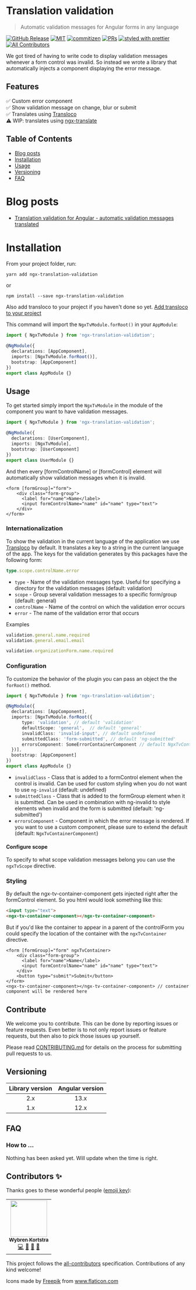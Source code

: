 # Translation validation
> Automatic validation messages for Angular forms in any language

[![GitHub Release](https://img.shields.io/github/v/release/riskchallenger/translation-validation?style=flat-square)](https://github.com/RiskChallenger/translation-validation/releases)
[![MIT](https://img.shields.io/packagist/l/doctrine/orm.svg?style=flat-square)](https://github.com/RiskChallenger/translation-validation/blob/main/LICENSE)
[![commitizen](https://img.shields.io/badge/commitizen-friendly-brightgreen.svg?style=flat-square)](https://commitizen.github.io/cz-cli/)
[![PRs](https://img.shields.io/badge/PRs-welcome-brightgreen.svg?style=flat-square)](https://github.com/RiskChallenger/translation-validation/blob/main/CONTRIBUTING.md)
[![styled with prettier](https://img.shields.io/badge/styled_with-prettier-ff69b4.svg?style=flat-square)](https://github.com/prettier/prettier)
[![All Contributors](https://img.shields.io/github/contributors/riskchallenger/translation-validation?color=orange&style=flat-square)](#contributors-)

We got tired of having to write code to display validation messages whenever a form control was invalid. So instead we wrote a library that automatically injects a component displaying the error message.

## Features

✅ Custom error component  
✅ Show validation message on change, blur or submit     
✅ Translates using [Transloco](https://ngneat.github.io/transloco/)    
⚠️ WIP: translates using [ngx-translate](https://github.com/ngx-translate/core)

## Table of Contents
- [Blog posts](#blog-posts)
- [Installation](#installation)
- [Usage](#usage)
- [Versioning](#versioning)
- [FAQ](#faq)

# Blog posts
- [Translation validation for Angular - automatic validation messages translated](https://dev.to/langstra/translation-validation-automatic-validation-messages-translated-17ng)

# Installation

From your project folder, run:

```shell
yarn add ngx-translation-validation
```
or
```shell
npm install --save ngx-translation-validation
```

Also add transloco to your project if you haven't done so yet. [Add transloco to your project](https://ngneat.github.io/transloco/docs/installation)


This command will import the `NgxTvModule.forRoot()` in your `AppModule`:

```ts
import { NgxTvModule } from 'ngx-translation-validation';

@NgModule({
  declarations: [AppComponent],
  imports: [NgxTvModule.forRoot()],
  bootstrap: [AppComponent]
})
export class AppModule {}
``` 

## Usage
To get started simply import the `NgxTvModule` in the module of the component you want to have validation messages.
```ts
import { NgxTvModule } from 'ngx-translation-validation';

@NgModule({
  declarations: [UserComponent],
  imports: [NgxTvModule],
  bootstrap: [UserComponent]
})
export class UserModule {}
``` 
And then every [formControlName] or [formControl] element will automatically show validation messages when it is invalid.
```angular2html
<form [formGroup]="form">
    <div class="form-group">
      <label for="name">Name</label>
      <input formControlName="name" id="name" type="text">
    </div>
</form>
```
### Internationalization
To show the validation in the current language of the application we use [Transloco](https://ngneat.github.io/transloco/) by default. It translates a key to a string in the current language of the app. The keys for the validation generates by this packages have the following form:
```ts
type.scope.controlName.error
```
* `type` - Name of the validation messages type. Useful for specifying a directory for the validation messages (default: validation)
* `scope` - Group several validation messages to a specific form/group (default: general)
* `controlName` - Name of the control on which the validation error occurs
* `error` - The name of the validation error that occurs

Examples
```ts
validation.general.name.required
validation.general.email.email

validation.organizationForm.name.required
```

### Configuration
To customize the behavior of the plugin you can pass an object the the `forRoot()` method.
```ts
import { NgxTvModule } from 'ngx-translation-validation';

@NgModule({
  declarations: [AppComponent],
  imports: [NgxTvModule.forRoot({
      type: 'validation', // default 'validation'
      defaultScope: 'general',  // default 'general'
      invalidClass: 'invalid-input', // default undefined
      submittedClass: 'form-submitted', // default 'ng-submitted'
      errorsComponent: SomeErrorContainerComponent // default NgxTvContainerComponent
  })],
  bootstrap: [AppComponent]
})
export class AppModule {}
```
* `invalidClass` - Class that is added to a formControl element when the control is invalid. Can be used for custom styling when you do not want to use `ng-invalid` (default: undefined)
* `submittedClass` - Class that is added to the formGroup element when it is submitted. Can be used in combination with ng-invalid to style elements when invalid and the form is submitted (default: 'ng-submitted')
* `errorsComponent` - Component in which the error message is rendered. If you want to use a custom component, please sure to extend the default (default: `NgxTvContainerComponent`)

#### Configure scope
To specify to what scope validation messages belong you can use the `ngxTvScope` directive.

### Styling
By default the ngx-tv-container-component gets injected right after the formControl element. So you html would look something like this:
```html
<input type="text">
<ngx-tv-container-component></ngx-tv-container-component>
``` 
But if you'd like the container to appear in a parent of the controlForm you could specify the location of the container with the `ngxTvContainer` directive.
```angular2html
<form [formGroup]="form" ngxTvContainer>
    <div class="form-group">
      <label for="name">Name</label>
      <input formControlName="name" id="name" type="text">
    </div>
    <button type="submit">Submit</button>
</form>
<ngx-tv-container-component></ngx-tv-container-component> // container component will be rendered here
```

## Contribute
We welcome you to contribute. This can be done by reporting issues or feature requests. Even better is to not only report issues or feature requests, but then also to pick those issues up yourself.

Please read [CONTRIBUTING.md](./CONTRIBUTING.md) for details on the process for submitting pull requests to us.

## Versioning

| Library version | Angular version |
|:---------------:|:---------------:|
| 2.x             | 13.x            |
| 1.x             | 12.x            |


## FAQ

### How to ...

Nothing has been asked yet. Will update when the time is right.

## Contributors ✨

Thanks goes to these wonderful people ([emoji key](https://allcontributors.org/docs/en/emoji-key)):

<!-- ALL-CONTRIBUTORS-LIST:START - Do not remove or modify this section -->
<!-- prettier-ignore-start -->
<!-- markdownlint-disable -->
<table>
  <tr>
    <td align="center"><a href="https://riskchallenger.nl/"><img src="https://avatars.githubusercontent.com/u/1962982?v=4?s=100" width="100px;" alt=""/><br /><sub><b>Wybren Kortstra</b></sub></a><br /><a href="https://github.com/RiskChallenger/ngx-translation-validation/commits?author=Langstra" title="Code">💻</a> <a href="https://github.com/RiskChallenger/ngx-translation-validation/commits?author=Langstra" title="Documentation">📖</a> <a href="#ideas-Langstra" title="Ideas, Planning, & Feedback">🤔</a> <a href="#maintenance-Langstra" title="Maintenance">🚧</a></td>
  </tr>
</table>

<!-- markdownlint-restore -->
<!-- prettier-ignore-end -->

<!-- ALL-CONTRIBUTORS-LIST:END -->

This project follows the [all-contributors](https://github.com/all-contributors/all-contributors) specification. Contributions of any kind welcome!

<div>Icons made by <a href="http://www.freepik.com/" title="Freepik">Freepik</a> from <a href="https://www.flaticon.com/" title="Flaticon">www.flaticon.com</a></div>

